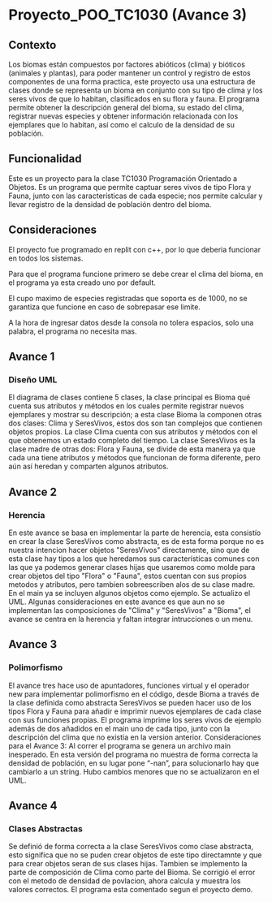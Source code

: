 # Proyecto_POO_TC1030 (Avance 3)

## Contexto

Los biomas están compuestos por factores abióticos (clima) y bióticos (animales y plantas), para poder mantener un control y registro de estos componentes de una forma practica, este proyecto usa una estructura de clases donde se representa un bioma en conjunto con su tipo de clima y los seres vivos de que lo habitan, clasificados en su flora y fauna. El programa permite obtener la descripción general del bioma, su estado del clima, registrar nuevas especies y obtener información relacionada con los ejemplares que lo habitan, así como el calculo de la densidad de su población.

## Funcionalidad

Este es un proyecto para la clase TC1030 Programación Orientado a Objetos. Es un programa que permite captuar seres vivos de tipo Flora y Fauna, junto con las características de cada especie; nos permite calcular y llevar registro de la densidad de población dentro del bioma. 

## Consideraciones

El proyecto fue programado en replit con c++, por lo que deberia funcionar en todos los sistemas.

Para que el programa funcione primero se debe crear el clima del bioma, en el programa ya esta creado uno por default.

El cupo maximo de especies registradas que soporta es de 1000, no se garantiza que funcione en caso de sobrepasar ese limite.

A la hora de ingresar datos desde la consola no tolera espacios, solo una palabra, el programa no necesita mas. 



## Avance 1
### Diseño UML

El diagrama de clases contiene 5 clases, la clase principal es Bioma qué cuenta sus atributos y métodos en los cuales permite registrar nuevos ejemplares y mostrar su descripción; a esta clase Bioma la componen otras dos clases: Clima y SeresVivos, estos dos son tan complejos que contienen objetos propios. La clase Clima cuenta con sus atributos y métodos con el que obtenemos un estado completo del tiempo. La clase SeresVivos es la clase madre de otras dos: Flora y Fauna, se divide de esta manera ya que cada una tiene atributos y métodos que funcionan de forma diferente, pero aún así heredan y comparten algunos atributos. 

## Avance 2
### Herencia 

En este avance se basa en implementar la parte de herencia, esta consistío en crear la clase SeresVivos como abstracta, es de esta forma porque no es nuestra intencion hacer objetos "SeresVivos" directamente, sino que de esta clase hay tipos a los que heredamos sus características comunes con las que ya podemos generar clases hijas que usaremos como molde para crear objetos del tipo "Flora" o "Fauna", estos cuentan con sus propios metodos y atributos, pero tambien sobreescriben alos de su clase madre. En el main ya se incluyen algunos objetos como ejemplo. Se actualizo el UML.
Algunas consideraciones en este avance es que aun no se implementan las composiciones de "Clima" y "SeresVivos" a "Bioma", el avance se centra en la herencia y faltan integrar intrucciones o un menu.

## Avance 3
### Polimorfismo 

El avance tres hace uso de apuntadores, funciones virtual y el operador new para implementar polimorfismo en el código, desde Bioma a través de la clase definida como abstracta SeresVivos se pueden hacer uso de los tipos Flora y Fauna para añadir e imprimir nuevos ejemplares de cada clase con sus funciones propias. El programa imprime los seres vivos de ejemplo además de dos añadidos en el main uno de cada tipo, junto con la descripción del clima que no existia en la version anterior. 
Consideraciones para el Avance 3: Al correr el programa se genera un archivo main inesperado. En esta versión del programa no muestra de forma correcta la densidad de población, en su lugar pone “-nan”, para solucionarlo hay que cambiarlo a un string. Hubo cambios menores que no se actualizaron en el UML. 

## Avance 4
### Clases Abstractas 

Se definió de forma correcta a la clase SeresVivos como clase abstracta, esto significa que no se puden crear objetos de este tipo directamnte y que para crear objetos seran de sus clases hijas. Tambien se implemento la parte de composición de Clima como parte del Bioma. Se corrigió el error con el metodo de densidad de povlacion, ahora calcula y muestra los valores correctos. El programa esta comentado segun el proyecto demo.


